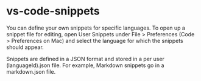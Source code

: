 # vs-code-snippets

You can define your own snippets for specific languages. To open up a snippet file for editing, open User Snippets under File > Preferences (Code > Preferences on Mac) and select the language for which the snippets should appear.

Snippets are defined in a JSON format and stored in a per user (languageId).json file. For example, Markdown snippets go in a markdown.json file.
